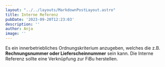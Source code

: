 ```yaml
---
layout: "../../layouts/MarkdownPostLayout.astro"
title: Interne Referenz
pubDate: '2023-09-20T12:23:03'
description: ''
author: Anja
image: ''
---
```


Es ein innerbetriebliches Ordnungskriterium anzugeben, welches die z.B. **Rechnungsnummer oder Lieferscheinnummer** sein kann. Die Interne Referenz sollte eine Verknüpfung zur FiBu herstellen.